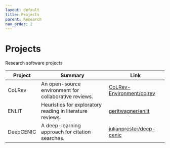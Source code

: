 ```yaml
---
layout: default
title: Projects
parent: Research
nav_order: 2
---
```


# Projects

Research software projects

| Project    | Summary | Link |
|------------|---------------| ------- |
| CoLRev | An open-source environment for collaborative reviews. | [CoLRev-Environment/colrev](https://github.com/CoLRev-Environment/colrev) |
| ENLIT | Heuristics for exploratory reading in literature reviews. | [geritwagner/enlit](https://github.com/geritwagner/enlit) |
| DeepCENIC | A deep-learning approach for citation searches. | [julianprester/deep-cenic](https://github.com/julianprester/deep-cenic) |
